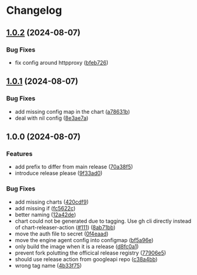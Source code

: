 # Changelog

## [1.0.2](https://github.com/iandyh/shibuya/compare/v1.0.1...v1.0.2) (2024-08-07)


### Bug Fixes

* fix config around httpproxy ([bfeb726](https://github.com/iandyh/shibuya/commit/bfeb726f408341b4cefe05ec77cc72e3b02bb440))

## [1.0.1](https://github.com/iandyh/shibuya/compare/v1.0.0...v1.0.1) (2024-08-07)


### Bug Fixes

* add missing config map in the chart ([a78631b](https://github.com/iandyh/shibuya/commit/a78631b04aca84ee7febaf05fd16969651fb6ef3))
* deal with nil config ([8e3ae7a](https://github.com/iandyh/shibuya/commit/8e3ae7a3241fa0e31b8109a9fffdda782dd939d3))

## 1.0.0 (2024-08-07)


### Features

* add prefix to differ from main release ([70a38f5](https://github.com/iandyh/shibuya/commit/70a38f574ad5593c78d77456b6a83f735d62f3e4))
* introduce release please ([9f33ad0](https://github.com/iandyh/shibuya/commit/9f33ad0c7c22d1063b68fc22f7746e1ce748c86f))


### Bug Fixes

* add missing charts ([420cdf9](https://github.com/iandyh/shibuya/commit/420cdf94fa56d13b7bec7ce12dde20d14c1ffc39))
* add missing if ([fc5622c](https://github.com/iandyh/shibuya/commit/fc5622ca1a59ca3dec356039145bac5f6bf15c9c))
* better naming ([12a42de](https://github.com/iandyh/shibuya/commit/12a42de7e83c3e37f0e44a6fff923a5f59e48cfe))
* chart could not be generated due to tagging. Use gh cli directly instead of chart-releaser-action ([#111](https://github.com/iandyh/shibuya/issues/111)) ([8ab71bb](https://github.com/iandyh/shibuya/commit/8ab71bb47ce99c5c4d8e42976bcb277409f1354a))
* move the auth file to secret ([0f4eaad](https://github.com/iandyh/shibuya/commit/0f4eaadbc626935a04c56203f6fa8881795ae5b9))
* move the engine agent config into configmap ([bf5a96e](https://github.com/iandyh/shibuya/commit/bf5a96e26e9c29d5f2fd86a4791155595c7015c2))
* only build the image when it is a release ([d8fc0a1](https://github.com/iandyh/shibuya/commit/d8fc0a1496f591d6c9254460010b28e3187bf5d8))
* prevent fork polutting the officical release registry ([77906e5](https://github.com/iandyh/shibuya/commit/77906e5140365321eb881d7c1edf2db1a94e1ae9))
* should use release action from googleapi repo ([c38a4bb](https://github.com/iandyh/shibuya/commit/c38a4bb2aaeb172a4d1e44296715d950724f5008))
* wrong tag name ([4b33f75](https://github.com/iandyh/shibuya/commit/4b33f7506cf2863665052650b3744ec8505adf1e))
